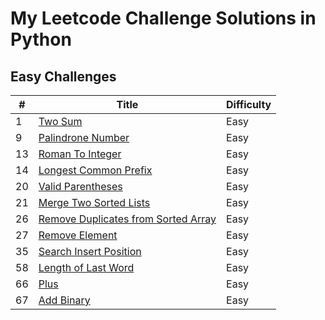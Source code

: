 # My Leetcode Challenge Solutions in Python

## Easy Challenges

| #       |               Title                                                  | Difficulty |
| ------- | ------------------------------------------------------------------   | :-------   |
| 1       |  [Two Sum](https://leetcode.com/problems/two-sum/description/)                                                         |  Easy      |
| 9       |  [Palindrone Number](https://leetcode.com/problems/palindrone-number/description/)                                               |  Easy      | 
| 13      |  [Roman To Integer]()                                                |  Easy      | 
| 14      |  [Longest Common Prefix]()                                           |  Easy      | 
| 20      |  [Valid Parentheses]()                                               |  Easy      | 
| 21      |  [Merge Two Sorted Lists]()                                          |  Easy      | 
| 26      |  [Remove Duplicates from Sorted Array]()                             |  Easy      | 
| 27      |  [Remove Element]()                                                  |  Easy      | 
| 35      |  [Search Insert Position]()                                          |  Easy      | 
| 58      |  [Length of Last Word](https://leetcode.com/problems/length-of-last-word/description/)                                             |  Easy      | 
| 66      |  [Plus](https://leetcode.com/problems/plus-one/description/)                                                                       |  Easy      | 
| 67     |  [Add Binary](https://leetcode.com/problems/add-binary/description/)                                                                       |  Easy      | 



